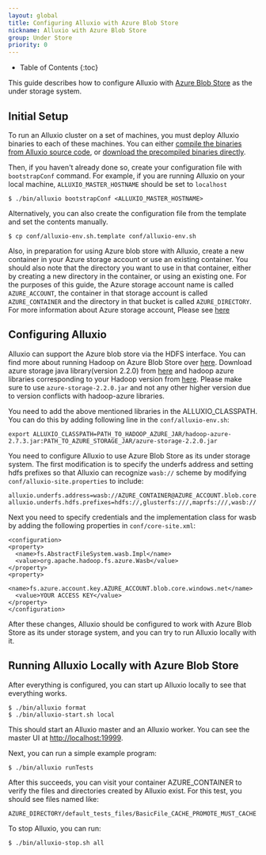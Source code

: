 ```yaml
---
layout: global
title: Configuring Alluxio with Azure Blob Store
nickname: Alluxio with Azure Blob Store
group: Under Store
priority: 0
---
```


* Table of Contents
{:toc}

This guide describes how to configure Alluxio with [Azure Blob Store](https://azure.microsoft.com/en-in/services/storage/blobs/) as the under storage system.

## Initial Setup

To run an Alluxio cluster on a set of machines, you must deploy Alluxio binaries to each of these machines. You can either [compile the binaries from Alluxio source code](http://alluxio.org/documentation/master/Building-Alluxio-Master-Branch.html), or [download the precompiled binaries directly](http://alluxio.org/documentation/master/Running-Alluxio-Locally.html).

Then, if you haven't already done so, create your configuration file with `bootstrapConf` command.
For example, if you are running Alluxio on your local machine, `ALLUXIO_MASTER_HOSTNAME` should be set to `localhost`

```
$ ./bin/alluxio bootstrapConf <ALLUXIO_MASTER_HOSTNAME>
```

Alternatively, you can also create the configuration file from the template and set the contents manually.

```
$ cp conf/alluxio-env.sh.template conf/alluxio-env.sh
```

Also, in preparation for using Azure blob store with Alluxio, create a new container in your Azure storage account or use an existing container. You should also note that the directory you want to use in that container, either by creating a new directory in the container, or using an existing one. For the purposes of this guide, the Azure storage account name is called `AZURE_ACCOUNT`, the container in that storage account is called `AZURE_CONTAINER` and the directory in that bucket is called `AZURE_DIRECTORY`. For more information about Azure storage account, Please see [here](https://docs.microsoft.com/en-us/azure/storage/storage-create-storage-account)

## Configuring Alluxio

Alluxio can support the Azure blob store via the HDFS interface. You can find more about running Hadoop on Azure Blob Store over [here](http://hadoop.apache.org/docs/r2.7.1/hadoop-azure/index.html).
Download azure storage java library(version 2.2.0) from [here](https://mvnrepository.com/artifact/com.microsoft.azure/azure-storage) and hadoop azure libraries corresponding to your Hadoop version from [here](https://mvnrepository.com/artifact/org.apache.hadoop/hadoop-azure). Please make sure to use `azure-storage-2.2.0.jar` and not any other higher version due to version conflicts with hadoop-azure libraries.

You need to add the above mentioned libraries in the ALLUXIO_CLASSPATH. You can do this by adding following line in the `conf/alluxio-env.sh`:
```
export ALLUXIO_CLASSPATH=PATH_TO_HADOOP_AZURE_JAR/hadoop-azure-2.7.3.jar:PATH_TO_AZURE_STORAGE_JAR/azure-storage-2.2.0.jar
```

You need to configure Alluxio to use Azure Blob Store as its under storage system. The first modification is to specify the underfs address and setting hdfs prefixes so that Alluxio can recognize `wasb://` scheme by modifying `conf/alluxio-site.properties` to include:

```
alluxio.underfs.address=wasb://AZURE_CONTAINER@AZURE_ACCOUNT.blob.core.windows.net/AZURE_DIRECTORY/
alluxio.underfs.hdfs.prefixes=hdfs://,glusterfs:///,maprfs:///,wasb://
```

Next you need to specify credentials and the implementation class for wasb by adding the following properties in `conf/core-site.xml`:
```
<configuration>
<property>
  <name>fs.AbstractFileSystem.wasb.Impl</name>
  <value>org.apache.hadoop.fs.azure.Wasb</value>
</property>
<property>
  <name>fs.azure.account.key.AZURE_ACCOUNT.blob.core.windows.net</name>
  <value>YOUR ACCESS KEY</value>
</property>
</configuration>
```

After these changes, Alluxio should be configured to work with Azure Blob Store as its under storage system, and you can try to run Alluxio locally with it.

## Running Alluxio Locally with Azure Blob Store

After everything is configured, you can start up Alluxio locally to see that everything works.

```
$ ./bin/alluxio format
$ ./bin/alluxio-start.sh local
```

This should start an Alluxio master and an Alluxio worker. You can see the master UI at [http://localhost:19999](http://localhost:19999).

Next, you can run a simple example program:

```
$ ./bin/alluxio runTests
```

After this succeeds, you can visit your container AZURE_CONTAINER to verify the files and directories created by Alluxio exist. For this test, you should see files named like:

```
AZURE_DIRECTORY/default_tests_files/BasicFile_CACHE_PROMOTE_MUST_CACHE
```

To stop Alluxio, you can run:

```
$ ./bin/alluxio-stop.sh all
```
